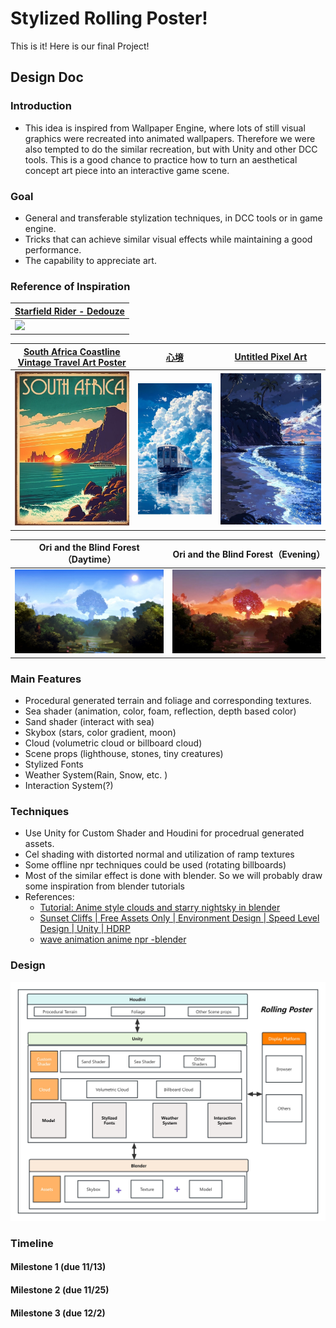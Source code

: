 # Stylized Rolling Poster!

This is it! Here is our final Project!

## Design Doc 


### Introduction
- This idea is inspired from Wallpaper Engine, where lots of still visual graphics were recreated into animated wallpapers. Therefore we were also tempted to do the similar recreation, but with Unity and other DCC tools.
 This is a good chance to practice how to turn an aesthetical concept art piece into an interactive game scene.

### Goal

- General and transferable stylization techniques, in DCC tools or in game engine.
- Tricks that can achieve similar visual effects while maintaining a good performance.
- The capability to appreciate art.

### Reference of Inspiration

| [Starfield Rider - Dedouze](https://www.youtube.com/watch?v=ROJUZx89bz0)|
| ------------------------------------ |
| ![](./img/ref1.gif)         |


| [South Africa Coastline Vintage Travel Art Poster](https://www.redbubble.com/i/art-print/South-Africa-Coastline-Vintage-Travel-Art-Poster-by-OldTravelArt/136636293.1G4ZT)| [心境](https://in.pinterest.com/pin/416020084349132844/)|[Untitled Pixel Art](https://www.pinterest.com/pin/91127592458530014/) |
|:--:|:--:|:--:|
|<img src="./img/ref2.jpeg" width=500> |<img src="./img/ref3.jpeg" width=400> |<img src="./img/ref4.jpeg" width=450> |

| Ori and the Blind Forest（Daytime）|Ori and the Blind Forest（Evening）|
|:--:|:--:|
|<img src="./img/ref5.jpeg" width=400> |<img src="./img/ref6.jpeg" width=400> |


### Main Features
- Procedural generated terrain and foliage and corresponding textures.
- Sea shader (animation, color, foam, reflection, depth based color)
- Sand shader (interact with sea)
- Skybox (stars, color gradient, moon)
- Cloud (volumetric cloud or billboard cloud)
- Scene props (lighthouse, stones, tiny creatures)
- Stylized Fonts
- Weather System(Rain, Snow, etc. )
- Interaction System(?)

### Techniques
- Use Unity for Custom Shader and Houdini for procedrual generated assets.
- Cel shading with distorted normal and utilization of ramp textures
- Some offline npr techniques could be used (rotating billboards) 
- Most of the similar effect is done with blender. So we will probably draw some inspiration from blender tutorials
- References:
   - [Tutorial: Anime style clouds and starry nightsky in blender](https://www.youtube.com/watch?v=m4aOZm6auxQ)
   - [Sunset Cliffs | Free Assets Only | Environment Design | Speed Level Design | Unity | HDRP](https://www.youtube.com/watch?v=Ad0okjU-SBA)
   - [wave animation anime npr -blender](https://www.youtube.com/watch?v=cqZh4Nvum6A)



### Design
![](./img/graph.jpg) 

### Timeline

#### Milestone 1 (due 11/13)
 

#### Milestone 2 (due 11/25)

#### Milestone 3 (due 12/2)
